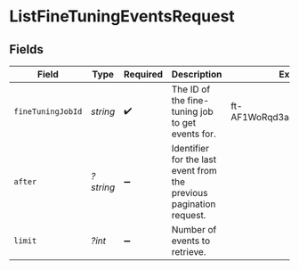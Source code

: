 # ListFineTuningEventsRequest


## Fields

| Field                                                               | Type                                                                | Required                                                            | Description                                                         | Example                                                             |
| ------------------------------------------------------------------- | ------------------------------------------------------------------- | ------------------------------------------------------------------- | ------------------------------------------------------------------- | ------------------------------------------------------------------- |
| `fineTuningJobId`                                                   | *string*                                                            | :heavy_check_mark:                                                  | The ID of the fine-tuning job to get events for.<br/>               | ft-AF1WoRqd3aJAHsqc9NY7iL8F                                         |
| `after`                                                             | *?string*                                                           | :heavy_minus_sign:                                                  | Identifier for the last event from the previous pagination request. |                                                                     |
| `limit`                                                             | *?int*                                                              | :heavy_minus_sign:                                                  | Number of events to retrieve.                                       |                                                                     |